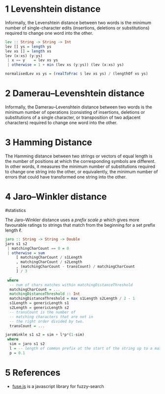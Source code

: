 # 1 Levenshtein distance

Informally, the Levenshtein distance between two words is the minimum number of single-character edits (insertions, deletions or substitutions) required to change one word into the other.

```haskell
lev :: String -> String -> Int
lev [] ys = length ys
lev xs [] = length xs
lev (x:xs) (y:ys) 
 | x == y    = lev xs ys
 | otherwise = 1 + min (lev xs (y:ys)) (lev (x:xs) ys)  

normalisedLev xs ys = (realToFrac $ lev xs ys) / (lengthOf xs ys)
```

# 2 Damerau–Levenshtein distance

 Informally, the Damerau–Levenshtein distance between two words is the minimum number of operations (consisting of insertions, deletions or substitutions of a single character, or transposition of two adjacent characters) required to change one word into the other.

# 3 Hamming Distance

The Hamming distance between two strings or vectors of equal length is the number of positions at which the corresponding symbols are different. In other words, it measures the minimum number of substitutions required to change one string into the other, or equivalently, the minimum number of errors that could have transformed one string into the other.

# 4 Jaro–Winkler distance
#statistics 

The Jaro–Winkler distance uses a _prefix scale_ $p$ which gives more favourable ratings to strings that match from the beginning for a set prefix length $\ell$.

```haskell
jaro :: String -> String -> Double
jaro s1 s2 
 | matchingCharCount == 0 = 0
 | otherwise = sum 
     [ matchingCharCount / s1Length 
     , matchingCharCount / s2Length     
     , (matchingCharCount - transCount) / matchingCharCount 
     ] / 3
  _
 where
  -- num of chars matches within matchingDistanceThreshold
  matchingCharCount = ... 
  matchingDistanceThreshold :: Int
  matchingDistanceThreshold = max s1Length s2Length / 2 - 1
  s1Length = genericLength s1
  s2Length = genericLength s2
  -- transCount is the number of 
  -- matching characters that are not in 
  -- the right order divided by two.
  transCount = ...

jaroWinkle s1 s2 = sim + l*p*(1-sim)
 where 
  sim = jaro s1 s2
  l = -- length of common prefix at the start of the string up to a maximum of 4 characters
  p = 0.1
```

# 5 References

- [fuse.js](https://www.fusejs.io) is a javascript library for fuzzy-search